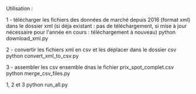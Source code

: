 Utilisation : 

 1 - télécharger les fichiers des données de marché depuis 2016 (format xml) dans le dossier xml (si déja existant : pas de téléchargement, si mise à jour nécessaire pour l'année en cours : téléchargement à nouveau)
python download_xml.py

 2 - convertir les fichiers xml en csv et les déplacer dans le dossier csv
python convert_xml_to_csv.py

 3 - assembler les csv ensemble dnas le fichier prix_spot_complet.csv
python merge_csv_files.py

 1, 2 et 3
python run_all.py

